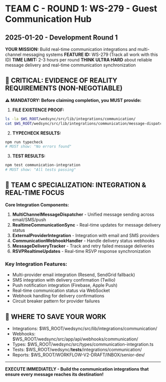 # TEAM C - ROUND 1: WS-279 - Guest Communication Hub
## 2025-01-20 - Development Round 1

**YOUR MISSION:** Build real-time communication integrations and multi-channel messaging systems
**FEATURE ID:** WS-279 (Track all work with this ID)
**TIME LIMIT:** 2-3 hours per round
**THINK ULTRA HARD** about reliable message delivery and real-time communication synchronization

## 🚨 CRITICAL: EVIDENCE OF REALITY REQUIREMENTS (NON-NEGOTIABLE)

**⚠️ MANDATORY: Before claiming completion, you MUST provide:**

1. **FILE EXISTENCE PROOF:**
```bash
ls -la $WS_ROOT/wedsync/src/lib/integrations/communication/
cat $WS_ROOT/wedsync/src/lib/integrations/communication/message-dispatcher.ts | head -20
```

2. **TYPECHECK RESULTS:**
```bash
npm run typecheck
# MUST show: "No errors found"
```

3. **TEST RESULTS:**
```bash
npm test communication-integration
# MUST show: "All tests passing"
```

## 🎯 TEAM C SPECIALIZATION: INTEGRATION & REAL-TIME FOCUS

**Core Integration Components:**

1. **MultiChannelMessageDispatcher** - Unified message sending across email/SMS/push
2. **RealtimeCommunicationSync** - Real-time updates for message delivery status
3. **ExternalProviderIntegration** - Integration with email and SMS providers
4. **CommunicationWebhookHandler** - Handle delivery status webhooks
5. **MessageDeliveryTracker** - Track and retry failed message deliveries
6. **RSVPRealtimeUpdates** - Real-time RSVP response synchronization

### Key Integration Features:
- Multi-provider email integration (Resend, SendGrid fallback)
- SMS integration with delivery confirmation (Twilio)
- Push notification integration (Firebase, Apple Push)
- Real-time communication status via WebSocket
- Webhook handling for delivery confirmations
- Circuit breaker pattern for provider failures

## 💾 WHERE TO SAVE YOUR WORK
- Integrations: $WS_ROOT/wedsync/src/lib/integrations/communication/
- Webhooks: $WS_ROOT/wedsync/src/app/api/webhooks/communication/
- Types: $WS_ROOT/wedsync/src/types/communication-integration.ts
- Tests: $WS_ROOT/wedsync/__tests__/integrations/communication/
- Reports: $WS_ROOT/WORKFLOW-V2-DRAFT/INBOX/senior-dev/

---

**EXECUTE IMMEDIATELY - Build the communication integrations that ensure every message reaches its destination!**
